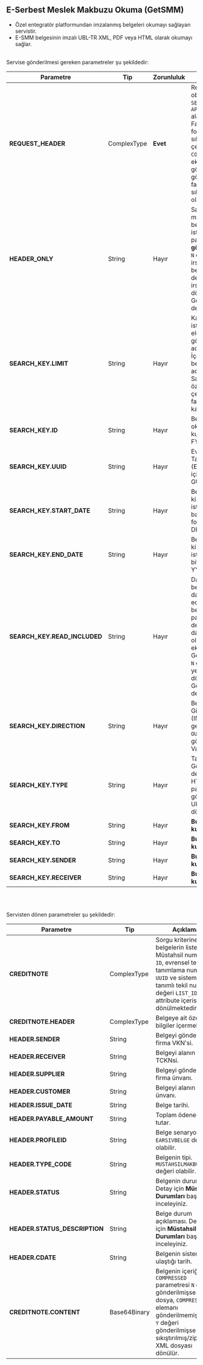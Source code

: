## E-Serbest Meslek Makbuzu Okuma (GetSMM)
* Özel entegratör platformundan imzalanmış belgeleri okumayı sağlayan servistir.
* E-SMM belgesinin imzalı UBL-TR XML, PDF veya HTML olarak okumayı sağlar.

<br>
Servise gönderilmesi gereken parametreler şu şekildedir:

Parametre | Tip         | Zorunluluk  | Açıklama
--------- | ----------- | ----------- | -----------
**REQUEST_HEADER** | ComplexType | **Evet** | Request Header objesi içerisinde `SESSION_ID` ve `APPLICATION_NAME` alanı zorunludur. Faturaları XML formatında sıkıştırılmadan çekmek için mutlaka `COMPRESSED` elemanı eklenmeli ve `N` değeri gönderilmelidir. Eğer gönderilmezse faturalar sıkıştırılmış/ziplenmiş olarak dönülecektir. | Y/N
**HEADER_ONLY** | String  | Hayır | Sadece özet değerler mi yoksa içerik ile beraber mi okunmak istenildiğini belirleyen parametredir. Eleman **gönderilmezse** veya `N` değeri gönderilirse irsaliyeler XML ile beraber dönülür. `Y` değeri gönderilirse irsaliyelerin özeti dönülür.  Gönderilebilecek değerler: Y/N
**SEARCH_KEY.LIMIT** | String  | Hayır | Kaç kayıt okunmak istendiği. Eğer eleman gönderilmezse 10 adet kayıt dönülür. İçerikleri (XML) ile beraber en fazla 100 adet kayıt dönülür. Sadece özet/başlıklarını çekildiğinde ise en fazla 25.000 adet kayıt dönülür.
**SEARCH_KEY.ID** | String  | Hayır | Belge numarası ile okumak için kullanılabilir. örnek: FYA2018000000001
**SEARCH_KEY.UUID** | String  | Hayır | Evrensel Tekil Tanımlama Numarası (ETTN) ile okumak için kullanılabilir.  GUID formatında
**SEARCH_KEY.START_DATE** | String  | Hayır | Belirli tarih aralığında ki belgeleri çekmek istendiğinde dönem başlangıç tarihi. format: YYYY-MM-DD
**SEARCH_KEY.END_DATE** | String  | Hayır | Belirli tarih aralığında ki belgeleri çekmek istendiğinde dönem bitiş tarihi format: YYYY-MM-DD
**SEARCH_KEY.READ_INCLUDED** | String  | Hayır | Daha önce okunmuş belgeleri dönüşe dahil edilip edilmeyeceğini belirleyen parametredir. `Y` değeri gönderilirse daha önce okunmuş olsa bile yanıta eklenir. Gönderilmezse veya `N` gönderilirse sadece yeni gelen belgeler dönülür. Gönderilebilecek değerler: Y/N
**SEARCH_KEY.DIRECTION** | String  | Hayır | Belge yönü. Giden(OUT), Gelen (IN). Müstahsil için gelen olmadığı için `OUT` değeri gönderilebilir. Varsayılan değer `OUT`.
**SEARCH_KEY.TYPE** | String  | Hayır | Talep edilen format. Gönderilebilecek değerler: XML, PDF, HTML. Eğer parametre gönderilmezse imzalı UBL-TR XML dosyası dönülecektir.
**SEARCH_KEY.FROM** | String  | Hayır | **Bu serviste kullanılmaz.**
**SEARCH_KEY.TO** | String  | Hayır | **Bu serviste kullanılmaz.**
**SEARCH_KEY.SENDER** | String  | Hayır | **Bu serviste kullanılmaz.**
**SEARCH_KEY.RECEIVER** | String  | Hayır | **Bu serviste kullanılmaz.**
<br><br>

Servisten dönen parametreler şu şekildedir:

Parametre | Tip        | Açıklama
--------- | ----------- | -----------
**CREDITNOTE** | ComplexType | Sorgu kriterine uyan belgelerin listesi. Müstahsil numarası `ID`, evrensel tekil tanımlama numarası  `UUID` ve sisteminde tanımlı tekil numara değeri  `LIST_ID` attribute içerisinde dönülmektedir.
**CREDITNOTE.HEADER** | ComplexType | Belgeye ait özet bilgiler içermektedir.
**HEADER.SENDER** | String |  Belgeyi gönderen firma VKN'si.
**HEADER.RECEIVER** | String | Belgeyi alanın TCKNsi.
**HEADER.SUPPLIER** | String | Belgeyi gönderen firma ünvanı.
**HEADER.CUSTOMER** | String | Belgeyi alanın ünvanı.
**HEADER.ISSUE_DATE** | String | Belge tarihi.
**HEADER.PAYABLE_AMOUNT** | String | Toplam ödenecek tutar.
**HEADER.PROFILEID** | String | Belge senaryosu. `EARSIVBELGE` değeri olabilir.
**HEADER.TYPE_CODE** | String | Belgenin tipi. `MUSTAHSILMAKBUZ` değeri olabilir.
**HEADER.STATUS** | String | Belgenin durumu. Detay için **Müstahsil Durumları** başlığını inceleyiniz.
**HEADER.STATUS_DESCRIPTION** | String | Belge durum açıklaması. Detay için **Müstahsil Durumları** başlığını inceleyiniz.
**HEADER.CDATE** | String | Belgenin sisteme ulaştığı tarih.
**CREDITNOTE.CONTENT** | Base64Binary | Belgenin içeriği. Eğer `COMPRESSED` parametresi `N` olarak gönderilmişse XML dosya, `COMPRESSED` elemanı gönderilmemiş veya `Y` değeri gönderilmişse sıkıştırılmış/ziplenmiş XML dosyası dönülür.
